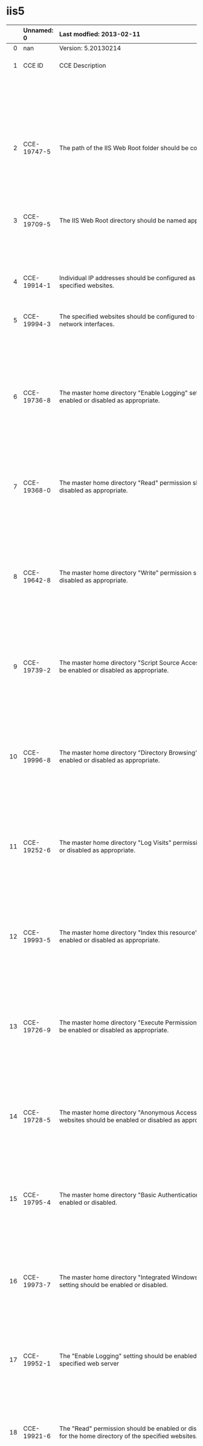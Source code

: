 # iis5

|    | Unnamed: 0   | Last modfied: 2013-02-11                                                                                                             | Unnamed: 2                                                    | Unnamed: 3                                                                                                                                                                                          |   Unnamed: 4 | Unnamed: 5                                              | Unnamed: 6                                                    |
|---:|:-------------|:-------------------------------------------------------------------------------------------------------------------------------------|:--------------------------------------------------------------|:----------------------------------------------------------------------------------------------------------------------------------------------------------------------------------------------------|-------------:|:--------------------------------------------------------|:--------------------------------------------------------------|
|  0 | nan          | Version: 5.20130214                                                                                                                  | nan                                                           | nan                                                                                                                                                                                                 |          nan | nan                                                     | nan                                                           |
|  1 | CCE ID       | CCE Description                                                                                                                      | CCE Parameters                                                | CCE Technical Mechanisms                                                                                                                                                                            |          nan | Guide to the Secure Configuration                       | Microsoft Online Documentation                                |
|    |              |                                                                                                                                      |                                                               |                                                                                                                                                                                                     |              | and Administration of Microsoft                         |                                                               |
|    |              |                                                                                                                                      |                                                               |                                                                                                                                                                                                     |              | Internet Information Services 5.0                       |                                                               |
|  2 | CCE-19747-5  | The path of the IIS Web Root folder should be configured correctly.                                                                  | (1) local path                                                | (1)  Internet Information Services (IIS) Manager GUI: Server > Right Click on the specified website > Properties > Home Directory tab                                                               |          nan | Chapter 1 Internet Information Services Installation    | nan                                                           |
|    |              |                                                                                                                                      |                                                               |                                                                                                                                                                                                     |              | The Default Install Directory pg 12                     |                                                               |
|  3 | CCE-19709-5  | The IIS Web Root directory should be named appropriately.                                                                            | (1) directory name                                            | (1) Internet Information Services (IIS) Manager GUI: Server > Right Click on the desired website > Properties > Home Directory tab                                                                  |          nan | Chapter 1 Internet Information Services Installation    | nan                                                           |
|    |              |                                                                                                                                      |                                                               |                                                                                                                                                                                                     |              | The Default Install Directory pg 12                     |                                                               |
|  4 | CCE-19914-1  | Individual IP addresses should be configured as appropriate for the specified websites.                                              | (1) TARGET: website                                           | (1) Internet Information Services (IIS) Manager GUI: Server > Right Click on the specified website > Properties > Server > Web Site Identification > IP address                                     |          nan | nan                                                     | http://support.microsoft.com/kb/323972                        |
|    |              |                                                                                                                                      | (2) IP address                                                |                                                                                                                                                                                                     |              |                                                         |                                                               |
|  5 | CCE-19994-3  | The specified websites should be configured to use the appropriate network interfaces.                                               | (1) TARGET: website                                           | (1) Internet Information Services (IIS) Manager GUI: Server > Right Click on the specified website > Properties > Server > Web Site Identification > All Unassigned                                 |          nan | Chapter 3 Services Installation and Administration      | nan                                                           |
|    |              |                                                                                                                                      | (2) exist/not exist                                           |                                                                                                                                                                                                     |              | World Wide Web (WWW) Services pg 39                     |                                                               |
|  6 | CCE-19736-8  | The master home directory "Enable Logging" setting should be enabled or disabled as appropriate.                                     | (1) enabled/disabled                                          | (1) Internet Information Services (IIS) Manager GUI: Right Click on Server > Properties > Server > Enable Logging                                                                                   |          nan | Chapter 2 Internet Services Manager – Master Properties | nan                                                           |
|    |              |                                                                                                                                      |                                                               |                                                                                                                                                                                                     |              | Master Properties                                       |                                                               |
|    |              |                                                                                                                                      |                                                               |                                                                                                                                                                                                     |              | WWW Service pg 23-24                                    |                                                               |
|  7 | CCE-19368-0  | The master home directory "Read" permission should be enabled or disabled as appropriate.                                            | (1) enabled/disabled                                          | (1) Internet Information Services (IIS) Manager GUI: Right Click on Server > Properties > Home Directory tab > Read                                                                                 |          nan | Chapter 2 Internet Services Manager – Master Properties | nan                                                           |
|    |              |                                                                                                                                      |                                                               |                                                                                                                                                                                                     |              | Master Properties                                       |                                                               |
|    |              |                                                                                                                                      |                                                               |                                                                                                                                                                                                     |              | WWW Service pg 23-24                                    |                                                               |
|  8 | CCE-19642-8  | The master home directory "Write" permission should be enabled or disabled as appropriate.                                           | (1) enabled/disabled                                          | (1) Internet Information Services (IIS) Manager GUI: Right Click on Server > Properties > Home Directory tab > Write                                                                                |          nan | Chapter 2 Internet Services Manager – Master Properties | nan                                                           |
|    |              |                                                                                                                                      |                                                               |                                                                                                                                                                                                     |              | Master Properties                                       |                                                               |
|    |              |                                                                                                                                      |                                                               |                                                                                                                                                                                                     |              | WWW Service pg 23-24                                    |                                                               |
|  9 | CCE-19739-2  | The master home directory "Script Source Access" permission should be enabled or disabled as appropriate.                            | (1) enabled/disabled                                          | (1) Internet Information Services (IIS) Manager GUI: Right Click on Server > Properties > Home Directory tab > Script Source                                                                        |          nan | Chapter 2 Internet Services Manager – Master Properties | nan                                                           |
|    |              |                                                                                                                                      |                                                               |                                                                                                                                                                                                     |              | Master Properties                                       |                                                               |
|    |              |                                                                                                                                      |                                                               |                                                                                                                                                                                                     |              | WWW Service pg 23-24                                    |                                                               |
| 10 | CCE-19996-8  | The master home directory "Directory Browsing" permission should be enabled or disabled as appropriate.                              | (1) enabled/disabled                                          | (1) Internet Information Services (IIS) Manager GUI: Right Click on Server > Properties > Home Directory tab > Directory Browsing                                                                   |          nan | Chapter 2 Internet Services Manager – Master Properties | nan                                                           |
|    |              |                                                                                                                                      |                                                               |                                                                                                                                                                                                     |              | Master Properties                                       |                                                               |
|    |              |                                                                                                                                      |                                                               |                                                                                                                                                                                                     |              | WWW Service pg 23-24                                    |                                                               |
| 11 | CCE-19252-6  | The master home directory "Log Visits" permission should be enabled or disabled as appropriate.                                      | (1) enabled/disabled                                          | (1) Internet Information Services (IIS) Manager GUI: Right Click on Server > Properties > Home Directory tab > Log Visits                                                                           |          nan | Chapter 2 Internet Services Manager – Master Properties | nan                                                           |
|    |              |                                                                                                                                      |                                                               |                                                                                                                                                                                                     |              | Master Properties                                       |                                                               |
|    |              |                                                                                                                                      |                                                               |                                                                                                                                                                                                     |              | WWW Service pg 23-24                                    |                                                               |
| 12 | CCE-19993-5  | The master home directory "Index this resource" permission should be enabled or disabled as appropriate.                             | (1) none/scripts/scripts&executables                          | (1) Internet Information Services (IIS) Manager GUI: Right Click on Server > Properties > Home Directory tab > Index this resource                                                                  |          nan | Chapter 2 Internet Services Manager – Master Properties | nan                                                           |
|    |              |                                                                                                                                      |                                                               |                                                                                                                                                                                                     |              | Master Properties                                       |                                                               |
|    |              |                                                                                                                                      |                                                               |                                                                                                                                                                                                     |              | WWW Service pg 23-24                                    |                                                               |
| 13 | CCE-19726-9  | The master home directory "Execute Permissions" permission should be enabled or disabled as appropriate.                             | (1) enabled/disabled                                          | (1) Internet Information Services (IIS) Manager GUI: Right Click on Server > Properties > Home Directory tab > Execute Permissions                                                                  |          nan | Chapter 2 Internet Services Manager – Master Properties | nan                                                           |
|    |              |                                                                                                                                      |                                                               |                                                                                                                                                                                                     |              | Master Properties                                       |                                                               |
|    |              |                                                                                                                                      |                                                               |                                                                                                                                                                                                     |              | WWW Service pg 23-24                                    |                                                               |
| 14 | CCE-19728-5  | The master home directory "Anonymous Access" permission for IIS websites should be enabled or disabled as appropriate.               | (1) enabled/disabled                                          | (1) Internet Information Services (IIS) Manager GUI: Right Click on Server > Properties > Directory Security > Authentication and Access Control tab > Anonymous Access                             |          nan | Chapter 2 Internet Services Manager – Master Properties | nan                                                           |
|    |              |                                                                                                                                      |                                                               |                                                                                                                                                                                                     |              | Master Properties                                       |                                                               |
|    |              |                                                                                                                                      |                                                               |                                                                                                                                                                                                     |              | WWW Service pg 24                                       |                                                               |
| 15 | CCE-19795-4  | The master home directory "Basic Authentication" setting should be enabled or disabled.                                              | (1) enabled/disabled                                          | (1) Internet Information Services (IIS) Manager GUI: Right Click on Server > Properties > Directory Security > Authentication and Access Control tab > Authenticated Access                         |          nan | Chapter 2 Internet Services Manager – Master Properties | nan                                                           |
|    |              |                                                                                                                                      |                                                               |                                                                                                                                                                                                     |              | Master Properties                                       |                                                               |
|    |              |                                                                                                                                      |                                                               |                                                                                                                                                                                                     |              | WWW Service pg 24                                       |                                                               |
| 16 | CCE-19973-7  | The master home directory "Integrated Windows Authentication" setting should be enabled or disabled.                                 | (1) enabled/disabled                                          | (1) Internet Information Services (IIS) Manager GUI: Right Click on Server > Properties > Directory Security > Authentication and Access Control tab > Authenticated Access                         |          nan | Chapter 2 Internet Services Manager – Master Properties | nan                                                           |
|    |              |                                                                                                                                      |                                                               |                                                                                                                                                                                                     |              | Master Properties                                       |                                                               |
|    |              |                                                                                                                                      |                                                               |                                                                                                                                                                                                     |              | WWW Service pg 25                                       |                                                               |
| 17 | CCE-19952-1  | The "Enable Logging" setting should be enabled or disabled for the specified web server                                              | (1) TARGET: server                                            | (1) Internet Information Services (IIS) Manager GUI: Server > Right Click on the specified website > Properties > Server > Enable Logging                                                           |          nan | Chapter 3 Services Installation and Administration      | nan                                                           |
|    |              |                                                                                                                                      | (2) enabled/disabled                                          |                                                                                                                                                                                                     |              | Summary of Web Server Configuration Issues pg 39        |                                                               |
| 18 | CCE-19921-6  | The "Read" permission should be enabled or disabled as appropriate for the home directory of the specified websites.                 | (1) TARGET: website                                           | (1) Internet Information Services (IIS) Manager GUI: Right Click on the specified website > Properties > Home Directory tab > Read                                                                  |          nan | Chapter 3 Services Installation and Administration      | nan                                                           |
|    |              |                                                                                                                                      | (2) enabled/disabled                                          |                                                                                                                                                                                                     |              | World Wide Web (WWW) Services pg 41-42                  |                                                               |
| 19 | CCE-19724-4  | The "Write" privilege  should be enabled or disabled as appropriate for the home directory of the specified websites.                | (1) TARGET: website                                           | (1) Internet Information Services (IIS) Manager GUI: Server > Right Click on the specified website > Properties > Home Directory tab > Write                                                        |          nan | Chapter 3 Services Installation and Administration      | nan                                                           |
|    |              |                                                                                                                                      | (2) enabled/disabled                                          |                                                                                                                                                                                                     |              | World Wide Web (WWW) Services pg 41-42                  |                                                               |
| 20 | CCE-19920-8  | The "Script Source Access" permission should be enabled or disabled as appropriate for the home directory of the specified websites. | (1) TARGET: website                                           | (1) Internet Information Services (IIS) Manager GUI: Right Click on Server > Properties > Home Directory tab > Script Source                                                                        |          nan | Chapter 3 Services Installation and Administration      | nan                                                           |
|    |              |                                                                                                                                      | (2) enabled/disabled                                          |                                                                                                                                                                                                     |              | World Wide Web (WWW) Services pg 41-42                  |                                                               |
| 21 | CCE-20027-9  | The "Directory Browsing" permission should be enabled or disabled as appropriate for the home directory of the specified websites.   | (1) TARGET: website                                           | (1) Internet Information Services (IIS) Manager GUI: Server > Right Click on the specified website > Properties > Home Directory tab > Directory Browsing                                           |          nan | Chapter 3 Services Installation and Administration      | nan                                                           |
|    |              |                                                                                                                                      | (2) enabled/disabled                                          |                                                                                                                                                                                                     |              | World Wide Web (WWW) Services pg 41-42                  |                                                               |
| 22 | CCE-19889-5  | The"Log Visits" permission should be enabled or disabled as appropriate for the home directory of the specified websites.            | (1) TARGET: website                                           | (1) Internet Information Services (IIS) Manager GUI: Server > Right Click on the specified website > Properties > Home Directory tab > Log Visits                                                   |          nan | Chapter 3 Services Installation and Administration      | nan                                                           |
|    |              |                                                                                                                                      | (2) enabled/disabled                                          |                                                                                                                                                                                                     |              | World Wide Web (WWW) Services pg 41-42                  |                                                               |
| 23 | CCE-19701-2  | The  "Index this resource" permission should be enabled or disabled as appropriate for the home directory of the specified websites. | (1) TARGET: website                                           | (1) Internet Information Services (IIS) Manager GUI: Server > Right Click on the specified website > Properties > Home Directory tab > Index this resource                                          |          nan | nan                                                     | http://technet.microsoft.com/en-us/library/bb742408.aspx      |
|    |              |                                                                                                                                      | (2) enabled/disabled                                          |                                                                                                                                                                                                     |              |                                                         |                                                               |
| 24 | CCE-19841-6  | The "Execute Permissions" permission should be set correctly for the specified websites.                                             | (1) TARGET: website                                           | (1) Internet Information Services (IIS) Manager GUI: Server > Right Click on the specified website > Properties > Home Directory tab > Execute Permissions                                          |          nan | Chapter 3 Services Installation and Administration      | nan                                                           |
|    |              |                                                                                                                                      | (2) none/scripts/scripts&executables                          |                                                                                                                                                                                                     |              | World Wide Web (WWW) Services pg 42                     |                                                               |
| 25 | CCE-19900-0  | The  "Anonymous Access" permission should be enabled or disabled as appropriate for the home directory of the specified websites.    | (1) TARGET: website                                           | (1) Internet Information Services (IIS) Manager GUI: Server > Right Click on the specified website > Properties > Directory Security > Authentication and Access Control tab > Anonymous Access     |          nan | Chapter 3 Services Installation and Administration      | nan                                                           |
|    |              |                                                                                                                                      | (2) enabled/disabled                                          |                                                                                                                                                                                                     |              | World Wide Web (WWW) Services pg 46                     |                                                               |
| 26 | CCE-19570-1  | Basic Authentication should be enabled or disabled as appropriate for the specified websites.                                        | (1) TARGET: website                                           | (1) Internet Information Services (IIS) Manager GUI: Right Click on Server > Properties > Directory Security > Authentication and Access Control tab > Authenticated Access                         |          nan | Chapter 2 Internet Services Manager – Master Properties | nan                                                           |
|    |              |                                                                                                                                      | (2) enabled/disabled                                          |                                                                                                                                                                                                     |              | Master Properties                                       |                                                               |
|    |              |                                                                                                                                      |                                                               |                                                                                                                                                                                                     |              | WWW Service pg 23                                       |                                                               |
| 27 | CCE-19474-6  | Integrated Windows Authentication should be enabled or disabled as appropriate the specified websites.                               | (1) TARGET: website                                           | (1) Internet Information Services (IIS) Manager GUI: Server > Right Click on the specified website > Properties > Directory Security > Authentication and Access Control tab > Authenticated Access |          nan | Chapter 2 Internet Services Manager – Master Properties | nan                                                           |
|    |              |                                                                                                                                      | (2) enabled/disabled                                          |                                                                                                                                                                                                     |              | Master Properties                                       |                                                               |
|    |              |                                                                                                                                      |                                                               |                                                                                                                                                                                                     |              | WWW Service pg 23                                       |                                                               |
| 28 | CCE-19851-5  | The WWW service Special Characters In Shells setting should be enabled or disabled as appropriate.                                   | (1) enabled/disabled                                          | (1) HKEY_LOCAL_MACHINE\SYSTEM\CurrentControlSet\Services\W3SVC\Parameters\AllowSpecialCharsInShell                                                                                                  |          nan | nan                                                     | http://msdn.microsoft.com/ja-jp/library/aa711451.aspx         |
| 29 | CCE-19906-7  | IIS WWW service SSL error logging should be enabled or disabled as appropriate.                                                      | (1) enabled/disabled                                          | (1) HKEY_LOCAL_MACHINE\System\CurrentControlSet\Control\SecurityProviders\Schannel\EventLogging                                                                                                     |          nan | nan                                                     | http://support.microsoft.com/kb/260729                        |
| 30 | CCE-19604-8  | The RDSServer.DataFactory object should be enable or disabeld as appropriate.                                                        | (1) exist/not exist                                           | (1) HKEY_LOCAL_MACHINE\SYSTEM\CurrentControlSet\Services\W3SVC\Parameters\ADCLaunch\RDSServer.Factory                                                                                               |          nan | nan                                                     | http://technet.microsoft.com/en-us/security/bulletin/fq99-025 |
| 31 | CCE-19568-5  | The AdvancedDataFactory object should be enable or disabeld as appropriate.                                                          | (1) exist/not exist                                           | (1) HKEY_LOCAL_MACHINE\SYSTEM\CurrentControlSet\Services\W3SVC\Parameters\ADCLaunch\AdvancedDataFactory                                                                                             |          nan | nan                                                     | http://technet.microsoft.com/en-us/security/bulletin/fq99-025 |
| 32 | CCE-19441-5  | The VbBusObj.VbBusObjCls object should be enable or disabeld as appropriate.                                                         | (1) exist/not exist                                           | (1)                                                                                                                                                                                                 |          nan | nan                                                     | http://technet.microsoft.com/en-us/security/bulletin/fq99-025 |
|    |              |                                                                                                                                      |                                                               | HKEY_LOCAL_MACHINE\SYSTEM\CurrentControlSet\Services\W3SVC\Parameters\ADCLaunch\VbBusObj.VbBusObjCls                                                                                                |              |                                                         |                                                               |
| 33 | CCE-19584-2  | The '.printer' extension mapping should be configured as appropriate.                                                                | (1) exist/not exist                                           | (1) Internet Information Service Manager > Server > Right Click on the specified website > Properties > Home Directory tab > Configuration button > App Mappings tab                                |          nan | Chapter 4 Additional Security Services                  | nan                                                           |
|    |              |                                                                                                                                      |                                                               |                                                                                                                                                                                                     |              | Script Mappings pg 76                                   |                                                               |
| 34 | CCE-20007-1  | The '.htw' extension mapping should be configured as appropriate.                                                                    | (1) exist/not exist                                           | (1) Internet Information Service Manager > Server > Right Click on the specified website > Properties > Home Directory tab > Configuration button > App Mappings tab                                |          nan | Chapter 4 Additional Security Services                  | nan                                                           |
|    |              |                                                                                                                                      |                                                               |                                                                                                                                                                                                     |              | Script Mappings pg 76                                   |                                                               |
| 35 | CCE-19051-2  | The '.ida' extension mapping should be configured as appropriate.                                                                    | (1) exist/not exist                                           | (1) Internet Information Service Manager > Server > Right Click on the specified website > Properties > Home Directory tab > Configuration button > App Mappings tab                                |          nan | Chapter 4 Additional Security Services                  | nan                                                           |
|    |              |                                                                                                                                      |                                                               |                                                                                                                                                                                                     |              | Script Mappings pg 76                                   |                                                               |
| 36 | CCE-19075-1  | The '.idq' extension mapping should be configured as appropriate.                                                                    | (1) exist/not exist                                           | (1) Internet Information Service Manager > Server > Right Click on the specified website > Properties > Home Directory tab > Configuration button > App Mappings tab                                |          nan | Chapter 4 Additional Security Services                  | nan                                                           |
|    |              |                                                                                                                                      |                                                               |                                                                                                                                                                                                     |              | Script Mappings pg 76                                   |                                                               |
| 37 | CCE-20047-7  | The '.idc' extension mapping should be configured as appropriate.                                                                    | (1) exist/not exist                                           | (1) Internet Information Service Manager > Server > Right Click on the specified website > Properties > Home Directory tab > Configuration button > App Mappings tab                                |          nan | Chapter 4 Additional Security Services                  | nan                                                           |
|    |              |                                                                                                                                      |                                                               |                                                                                                                                                                                                     |              | Script Mappings pg 76                                   |                                                               |
| 38 | CCE-19367-2  | The '.shtm' extension mapping should be configured as appropriate.                                                                   | (1) exist/not exist                                           | (1) Internet Information Service Manager > Server > Right Click on the specified website > Properties > Home Directory tab > Configuration button > App Mappings tab                                |          nan | Chapter 4 Additional Security Services                  | nan                                                           |
|    |              |                                                                                                                                      |                                                               |                                                                                                                                                                                                     |              | Script Mappings pg 76                                   |                                                               |
| 39 | CCE-19760-8  | The '.stm' extension mapping should be configured as appropriate.                                                                    | (1) exist/not exist                                           | (1) Internet Information Service Manager > Server > Right Click on the specified website > Properties > Home Directory tab > Configuration button > App Mappings tab                                |          nan | Chapter 4 Additional Security Services                  | nan                                                           |
|    |              |                                                                                                                                      |                                                               |                                                                                                                                                                                                     |              | Script Mappings pg 76                                   |                                                               |
| 40 | CCE-19668-3  | The '.shtml' extension mapping should be configured as appropriate.                                                                  | (1) exist/not exist                                           | (1) Internet Information Service Manager > Server > Right Click on the specified website > Properties > Home Directory tab > Configuration button > App Mappings tab                                |          nan | Chapter 4 Additional Security Services                  | nan                                                           |
|    |              |                                                                                                                                      |                                                               |                                                                                                                                                                                                     |              | Script Mappings pg 76                                   |                                                               |
| 41 | CCE-19992-7  | Relative path traversal should be enabled or disabled as appropriate for the specified websites.                                     | (1) TARGET: webiste                                           | (1) Internet Information Service Manager > Server > Right Click on the specified website > Properties > Home Directory tab > Configuration button > Enable Parent Paths                             |          nan | Chapter 3 Services Installation and Administration      | nan                                                           |
|    |              |                                                                                                                                      | (2) enabled/disabled                                          |                                                                                                                                                                                                     |              | World Wide Web (WWW) Services pg 43                     |                                                               |
| 42 | CCE-19918-2  | The startup type of the IIS Admin (IISAdmin) service should be correct.                                                              | (1) automatic/manual/disabled                                 | (1) defined by the Services Administrative Tool                                                                                                                                                     |          nan | Chapter 1 Internet Information Services Installation    | nan                                                           |
|    |              |                                                                                                                                      |                                                               | (2) definied by Group Policy                                                                                                                                                                        |              | IIS Services pg 15                                      |                                                               |
|    |              |                                                                                                                                      |                                                               | (3) HKEY_LOCAL_MACHINE\SYSTEM\CurrentControlSet\Services\IISADMIN\Start                                                                                                                             |              |                                                         |                                                               |
| 43 | CCE-19586-7  | Permissions on the \Inetpub directory should be set appropriately.                                                                   | (1) set of accounts (2) list of permissions (3) applicability | (1)                                                                                                                                                                                                 |          nan | Chapter 1 Internet Information Services Installation    | nan                                                           |
|    |              |                                                                                                                                      |                                                               | defined by the object's DACL                                                                                                                                                                        |              | IIS Services pg 15                                      |                                                               |
| 44 | CCE-19957-0  | Permissions on the %SystemDirectory%\inetsrv directory should be set appropriately.                                                  | (1) set of accounts (2) list of permissions (3) applicability | (1)                                                                                                                                                                                                 |          nan | Chapter 1 Internet Information Services Installation    | nan                                                           |
|    |              |                                                                                                                                      |                                                               | defined by the object's DACL                                                                                                                                                                        |              | The Default Install Directory pg 11                     |                                                               |
| 45 | CCE-19834-1  | Permissions on  %SystemDirectory%\inetsrv\asp.dll should be set appropriately.                                                       | (1) set of accounts (2) list of permissions (3) applicability | (1)                                                                                                                                                                                                 |          nan | Chapter 1 Internet Information Services Installation    | nan                                                           |
|    |              |                                                                                                                                      |                                                               | defined by the object's DACL                                                                                                                                                                        |              | The Default Install Directory                           |                                                               |
|    |              |                                                                                                                                      |                                                               |                                                                                                                                                                                                     |              | Table 1 Permission Settings pg 12                       |                                                               |
| 46 | CCE-19743-4  | Permissions on the Web Root "Images" directory should be set appropriately.                                                          | (1) set of accounts (2) list of permissions (3) applicability | (1)                                                                                                                                                                                                 |          nan | Chapter 1 Internet Information Services Installation    | nan                                                           |
|    |              |                                                                                                                                      |                                                               | defined by the object's DACL                                                                                                                                                                        |              | The Default Install Directory                           |                                                               |
|    |              |                                                                                                                                      |                                                               |                                                                                                                                                                                                     |              | Table 1 Permission Settings pg 12                       |                                                               |
| 47 | CCE-19874-7  | Permissions on the Web Root "scripts" directory should be set appropriately.                                                         | (1) set of accounts (2) list of permissions (3) applicability | (1)                                                                                                                                                                                                 |          nan | Chapter 1 Internet Information Services Installation    | nan                                                           |
|    |              |                                                                                                                                      |                                                               | defined by the object's DACL                                                                                                                                                                        |              | The Default Install Directory                           |                                                               |
|    |              |                                                                                                                                      |                                                               |                                                                                                                                                                                                     |              | Table 1 Permission Settings pg 12                       |                                                               |
| 48 | CCE-19812-7  | Permissions on the Web Root "executables" directory should be set appropriately.                                                     | (1) set of accounts (2) list of permissions (3) applicability | (1)                                                                                                                                                                                                 |          nan | Chapter 1 Internet Information Services Installation    | nan                                                           |
|    |              |                                                                                                                                      |                                                               | defined by the object's DACL                                                                                                                                                                        |              | The Default Install Directory                           |                                                               |
|    |              |                                                                                                                                      |                                                               |                                                                                                                                                                                                     |              | Table 1 Permission Settings pg 12                       |                                                               |
| 49 | CCE-19693-1  | Permissions on the Web Root "docs" directory should be set appropriately.                                                            | (1) set of accounts (2) list of permissions (3) applicability | (1)                                                                                                                                                                                                 |          nan | Chapter 1 Internet Information Services Installation    | nan                                                           |
|    |              |                                                                                                                                      |                                                               | defined by the object's DACL                                                                                                                                                                        |              | The Default Install Directory                           |                                                               |
|    |              |                                                                                                                                      |                                                               |                                                                                                                                                                                                     |              | Table 1 Permission Settings pg 12                       |                                                               |
| 50 | CCE-19953-9  | Permissions on the Web Root "home" directory should be set appropriately.                                                            | (1) set of accounts (2) list of permissions (3) applicability | (1)                                                                                                                                                                                                 |          nan | Chapter 1 Internet Information Services Installation    | nan                                                           |
|    |              |                                                                                                                                      |                                                               | defined by the object's DACL                                                                                                                                                                        |              | The Default Install Directory                           |                                                               |
|    |              |                                                                                                                                      |                                                               |                                                                                                                                                                                                     |              | Table 1 Permission Settings pg 12                       |                                                               |
| 51 | CCE-19755-8  | Permissions on the Web Root "include" directory should be set appropriately.                                                         | (1) set of accounts (2) list of permissions (3) applicability | (1)                                                                                                                                                                                                 |          nan | Chapter 1 Internet Information Services Installation    | nan                                                           |
|    |              |                                                                                                                                      |                                                               | defined by the object's DACL                                                                                                                                                                        |              | The Default Install Directory                           |                                                               |
|    |              |                                                                                                                                      |                                                               |                                                                                                                                                                                                     |              | Table 1 Permission Settings pg 12                       |                                                               |
| 52 | CCE-19925-7  | Permissions on the Web Root directory should be set appropriately.                                                                   | (1) set of accounts (2) list of permissions (3) applicability | (1)                                                                                                                                                                                                 |          nan | Chapter 1 Internet Information Services Installation    | nan                                                           |
|    |              |                                                                                                                                      |                                                               | defined by the object's DACL                                                                                                                                                                        |              | The Default Install Directory                           |                                                               |
|    |              |                                                                                                                                      |                                                               |                                                                                                                                                                                                     |              | Table 1 Permission Settings pg 12                       |                                                               |
| 53 | CCE-19849-9  | Permissions on the default Logfiles directory should be set appropriately.                                                           | (1) set of accounts (2) list of permissions (3) applicability | (1)                                                                                                                                                                                                 |          nan | Chapter 4 Additional Security Services                  | nan                                                           |
|    |              |                                                                                                                                      |                                                               | defined by the object's DACL                                                                                                                                                                        |              | Auditing pg 70                                          |                                                               |
| 54 | CCE-19870-5  | The file auditing for the directory \%SystemRoot%\System32\Inetsrv should be configured appropriately.                               | (1) set of accounts (2) events to  audit (3) applicability    | (1) defined by the object's SACL                                                                                                                                                                    |          nan | Chapter 4 Additional Security Services                  | nan                                                           |
|    |              |                                                                                                                                      |                                                               |                                                                                                                                                                                                     |              | Auditing pg 70                                          |                                                               |
| 55 | CCE-19777-2  | The file auditing for the Inetpub directory should be configured appropriately.                                                      | (1) set of accounts (2) events to  audit (3) applicability    | (1) defined by the object's SACL                                                                                                                                                                    |          nan | Chapter 4 Additional Security Services                  | nan                                                           |
|    |              |                                                                                                                                      |                                                               |                                                                                                                                                                                                     |              | Auditing pg 70                                          |                                                               |
| 56 | CCE-19247-6  | The file auditing for the directory Web Root should be configured appropriately.                                                     | (1) set of accounts (2) events to  audit (3) applicability    | (1) defined by the object's SACL                                                                                                                                                                    |          nan | Chapter 4 Additional Security Services                  | nan                                                           |
|    |              |                                                                                                                                      |                                                               |                                                                                                                                                                                                     |              | Auditing pg 70                                          |                                                               |
| 57 | CCE-19757-4  | HTTP protocol logging should be enabled or disabled as appropriate for the specified websites.                                       | (1) TARGET: website                                           | (1) Internet Information Service Manager > Server > Right Click on the specified website > Properties > Website Tab > W3C Extended Log File Format > Properties > Extended Properties               |          nan | Chapter 4 Additional Security Services                  | nan                                                           |
|    |              |                                                                                                                                      | (2) enabled/disabled                                          |                                                                                                                                                                                                     |              | Auditing pg 72                                          |                                                               |
| 58 | CCE-19767-3  | Date logging should be enabled or disabled as appropriate for the specified websites.                                                | (1) TARGET: website                                           | (1) Internet Information Service Manager > Server > Right Click on the specified website > Properties > Website Tab > W3C Extended Log File Format > Properties > Extended Properties               |          nan | Chapter 4 Additional Security Services                  | nan                                                           |
|    |              |                                                                                                                                      | (2) enabled/disabled                                          |                                                                                                                                                                                                     |              | Auditing pg 72                                          |                                                               |
| 59 | CCE-19355-7  | Time logging should be enabled or disabled as appropriate for the specified websites.                                                | (1) TARGET: website                                           | (1) Internet Information Service Manager > Server > Right Click on the specified website > Properties > Website Tab > W3C Extended Log File Format > Properties > Extended Properties               |          nan | Chapter 4 Additional Security Services                  | nan                                                           |
|    |              |                                                                                                                                      | (2) enabled/disabled                                          |                                                                                                                                                                                                     |              | Auditing pg 72                                          |                                                               |
| 60 | CCE-19508-1  | Client IP Address logging should be enabled or disabled as appropriate for the specified websites.                                   | (1) TARGET: website                                           | (1) Internet Information Service Manager > Server > Right Click on the specified website > Properties > Website Tab > W3C Extended Log File Format > Properties > Extended Properties               |          nan | Chapter 4 Additional Security Services                  | nan                                                           |
|    |              |                                                                                                                                      | (2) enabled/disabled                                          |                                                                                                                                                                                                     |              | Auditing pg 72                                          |                                                               |
| 61 | CCE-19483-7  | User name logging should be enabled or disabled as appropriate for the specified websites.                                           | (1) TARGET: website                                           | (1) Internet Information Service Manager > Server > Right Click on the specified website > Properties > Website Tab > W3C Extended Log File Format > Properties > Extended Properties               |          nan | Chapter 4 Additional Security Services                  | nan                                                           |
|    |              |                                                                                                                                      | (2) enabled/disabled                                          |                                                                                                                                                                                                     |              | Auditing pg 72                                          |                                                               |
| 62 | CCE-19052-0  | User agent logging should be enabled or disabled as appropriate for the specified websites.                                          | (1) TARGET: website                                           | (1) Internet Information Service Manager > Server > Right Click on the specified website > Properties > Website Tab > W3C Extended Log File Format > Properties > Extended Properties               |          nan | Chapter 4 Additional Security Services                  | nan                                                           |
|    |              |                                                                                                                                      | (2) enabled/disabled                                          |                                                                                                                                                                                                     |              | Auditing pg 72                                          |                                                               |
| 63 | CCE-19905-9  | Method logging should be enabled or disabled as appropriate for the specified websites.                                              | (1) TARGET: website                                           | (1) Internet Information Service Manager > Server > Right Click on the specified website > Properties > Website Tab > W3C Extended Log File Format > Properties > Extended Properties               |          nan | Chapter 4 Additional Security Services                  | nan                                                           |
|    |              |                                                                                                                                      | (2) enabled/disabled                                          |                                                                                                                                                                                                     |              | Auditing pg 72                                          |                                                               |
| 64 | CCE-20030-3  | URI stem logging should be enabled or disabled as appropriate for the specified websites.                                            | (1) TARGET: website                                           | (1) Internet Information Service Manager > Server > Right Click on the specified website > Properties > Website Tab > W3C Extended Log File Format > Properties > Extended Properties               |          nan | Chapter 4 Additional Security Services                  | nan                                                           |
|    |              |                                                                                                                                      | (2) enabled/disabled                                          |                                                                                                                                                                                                     |              | Auditing pg 72                                          |                                                               |
| 65 | CCE-19700-4  | URL query logging should be enabled or disabled as appropriate for the specified websites.                                           | (1) TARGET: website                                           | (1) Internet Information Service Manager > Server > Right Click on the specified website > Properties > Website Tab > W3C Extended Log File Format > Properties > Extended Properties               |          nan | Chapter 4 Additional Security Services                  | nan                                                           |
|    |              |                                                                                                                                      | (2) enabled/disabled                                          |                                                                                                                                                                                                     |              | Auditing pg 72                                          |                                                               |
| 66 | CCE-19931-5  | Server IP address logging should be enabled or disabled as appropriate for the specified websites.                                   | (1) TARGET: website                                           | (1) Internet Information Service Manager > Server > Right Click on the specified website > Properties > Website Tab > W3C Extended Log File Format > Properties > Extended Properties               |          nan | Chapter 4 Additional Security Services                  | nan                                                           |
|    |              |                                                                                                                                      | (2) enabled/disabled                                          |                                                                                                                                                                                                     |              | Auditing pg 72                                          |                                                               |
| 67 | CCE-19694-9  | Server port logging should be enabled or disabled as appropriate for the specified websites.                                         | (1) TARGET: website                                           | (1) Internet Information Service Manager > Server > Right Click on the specified website > Properties > Website Tab > W3C Extended Log File Format > Properties > Extended Properties               |          nan | Chapter 4 Additional Security Services                  | nan                                                           |
|    |              |                                                                                                                                      | (2) enabled/disabled                                          |                                                                                                                                                                                                     |              | Auditing pg 72                                          |                                                               |
| 68 | CCE-19393-8  | Protocol status logging should be enabled or disabled as appropriate for the specified websites.                                     | (1) TARGET: website                                           | (1) Internet Information Service Manager > Server > Right Click on the specified website > Properties > Website Tab > W3C Extended Log File Format > Properties > Extended Properties               |          nan | Chapter 4 Additional Security Services                  | nan                                                           |
|    |              |                                                                                                                                      | (2) enabled/disabled                                          |                                                                                                                                                                                                     |              | Auditing pg 72                                          |                                                               |
| 69 | CCE-19502-4  | Win32 status logging should be enabled or disabled as appropriate for the specified websites.                                        | (1) TARGET: website                                           | (1) Internet Information Service Manager > Server > Right Click on the specified website > Properties > Website Tab > W3C Extended Log File Format > Properties > Extended Properties               |          nan | Chapter 4 Additional Security Services                  | nan                                                           |
|    |              |                                                                                                                                      | (2) enabled/disabled                                          |                                                                                                                                                                                                     |              | Auditing pg 72                                          |                                                               |
| 70 | CCE-19979-4  | The path of the HTTP Log folder  should be configured correctly for the specified websites.                                          | (1) TARGET: website                                           | (1) Internet Information Service Manager > Server > Right Click on the specified website > Properties > Website Tab > Properties                                                                    |          nan | Chapter 4 Additional Security Services                  | nan                                                           |
|    |              |                                                                                                                                      | (2) local path                                                |                                                                                                                                                                                                     |              | Auditing pg 72                                          |                                                               |
| 71 | CCE-19540-4  | The file auditing for the Metaback directory should be configured appropriately.                                                     | (1) set of accounts (2) events to  audit (3) applicability    | (1) defined by the object's SACL                                                                                                                                                                    |          nan | nan                                                     | http://support.microsoft.com/kb/271071                        |
| 72 | CCE-20031-1  | The membership of the IUSR account should be configured correctly.                                                                   | (1) set of accounts                                           | (1)                                                                                                                                                                                                 |          nan | Chapter 1 Internet Information Services Installation    | nan                                                           |
|    |              |                                                                                                                                      |                                                               | defined by Local or Group Policy                                                                                                                                                                    |              | Post Installation pg 10                                 |                                                               |
| 73 | CCE-19758-2  | The IUSR account should be enabled or disabled as appropriate.                                                                       | (1) enabled/disabled                                          | (1)                                                                                                                                                                                                 |          nan | Chapter 1 Internet Information Services Installation    | nan                                                           |
|    |              |                                                                                                                                      |                                                               | defined by Local or Group Policy                                                                                                                                                                    |              | Post Installation pg 9                                  |                                                               |
| 74 | CCE-19378-9  | The Default IWAM account should be configured correctly.                                                                             | (1) valid name                                                | (1)                                                                                                                                                                                                 |          nan | Chapter 1 Internet Information Services Installation    | nan                                                           |
|    |              |                                                                                                                                      |                                                               | defined by Local or Group Policy                                                                                                                                                                    |              | Post Installation pg 10                                 |                                                               |
| 75 | CCE-19794-7  | The size of the IIS client request buffer should should be set correctly.                                                            | (1) number of bytes                                           | (1) HKEY_LOCAL_MACHINE\SYSTEM\CurrentControlSet\Services\W3SVC\Parameters\MaxClientRequestBuffer                                                                                                    |          nan | nan                                                     | http://technet.microsoft.com/en-us/library/bb878118.aspx      |
| 76 | CCE-19644-4  | Server Side Includes should be enabled or disabled as appropriate.                                                                   | (1) enabled/disabled                                          | (1)                                                                                                                                                                                                 |          nan | nan                                                     | http://support.microsoft.com/kb/195291                        |
|    |              |                                                                                                                                      |                                                               | 'SSIExecDisable' key in IIS metabase file                                                                                                                                                           |              |                                                         |                                                               |
|    |              |                                                                                                                                      |                                                               | (2) cscript adsutil.vbs set w3svc/.../SSIExecDisable                                                                                                                                                |              |                                                         |                                                               |
| 77 | CCE-19630-3  | Web-based password reset IIS application mappings (.htr) should be configured correctly.                                             | (1) exist/not exist                                           | (1) Internet Service manager > Server > Right Click on the specified website > Properties > Home Directory tab > Configuration button >App Mappings tab                                             |          nan | Chapter 4 Additional Security Services                  | nan                                                           |
|    |              |                                                                                                                                      |                                                               |                                                                                                                                                                                                     |              | Script Mappings pg 75                                   |                                                               |
| 78 | CCE-19434-0  | The required permissions for the registry key HKEY_LOCAL_MACHINE\SYSTEM\CurrentControlSet\Services\W3SVC should be assigned.         | (1) set of accounts (2) list of permissions (3) applicability | (1)                                                                                                                                                                                                 |          nan | nan                                                     | http://support.microsoft.com/kb/271071                        |
|    |              |                                                                                                                                      |                                                               | defined by the object's DACL                                                                                                                                                                        |              |                                                         |                                                               |
| 79 | CCE-19810-1  | IIS Application Protection should be set correctly.                                                                                  | (1) low, medium, high                                         | (1) Internet Information Services (IIS) Manager GUI: Server > Right Click on the specified website > Properties > Home Directory tab > Application Protection                                       |          nan | Chapter 3 Services Installation and Administration      | nan                                                           |
|    |              |                                                                                                                                      |                                                               |                                                                                                                                                                                                     |              | World Wide Web (WWW) Services pg 43                     |                                                               |
| 80 | CCE-19951-3  | The required auditing for the file Metabase.bin should be enabled.                                                                   | (1) set of accounts (2) events to  audit (3) applicability    | (1) defined by the object's SACL                                                                                                                                                                    |          nan | Chapter 1 Internet Information Services Installation    | nan                                                           |
|    |              |                                                                                                                                      |                                                               |                                                                                                                                                                                                     |              | Securing the Metabase pg 16                             |                                                               |
| 81 | CCE-19599-0  | IIS Sample files should be installed or not as appropriate.                                                                          | (1) exist/not exist                                           | (1)                                                                                                                                                                                                 |          nan | Chapter 4 Additional Security Services                  | nan                                                           |
|    |              |                                                                                                                                      |                                                               |  files in \Inetpub\iissamples                                                                                                                                                                       |              | IIS Default Samples and Printers pg 78                  |                                                               |
| 82 | CCE-20039-4  | The sample Data Access files should be installed or not as appropriate.                                                              | (1) exist/not exist                                           | (1) files in \Program Files\Common Files\System\msadc\Samples                                                                                                                                       |          nan | Chapter 4 Additional Security Services                  | nan                                                           |
|    |              |                                                                                                                                      |                                                               |                                                                                                                                                                                                     |              | IIS Default Samples and Printers pg 78                  |                                                               |
| 83 | CCE-19830-9  | IIS Help files should be installed or not as appropriate.                                                                            | (1) exist/not exist                                           | (1) files in %SystemRoot%\help\iishelp                                                                                                                                                              |          nan | Chapter 4 Additional Security Services                  | nan                                                           |
|    |              |                                                                                                                                      |                                                               |                                                                                                                                                                                                     |              | IIS Default Samples and Printers pg 78                  |                                                               |
| 84 | CCE-19985-1  | Remote Account password changes should be enabled or disabled as appropriate.                                                        | (1) exist/not exist                                           | (1)  files in %SystemRoot%\System32\Inetsrv\iisadmpwd                                                                                                                                               |          nan | Chapter 4 Additional Security Services                  | nan                                                           |
|    |              |                                                                                                                                      |                                                               |                                                                                                                                                                                                     |              | IIS Default Samples and Printers pg 78                  |                                                               |
| 85 | CCE-19651-9  | IIS sample Web Printing files should be installed or not as appropriate.                                                             | (1) exist/not exist                                           | (1)                                                                                                                                                                                                 |          nan | Chapter 4 Additional Security Services                  | nan                                                           |
|    |              |                                                                                                                                      |                                                               |  files in %SystemRoot%\web\printers                                                                                                                                                                 |              | IIS Default Samples and Printers pg 78                  |                                                               |